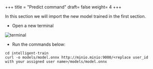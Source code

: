 +++
title = "Predict command"
draft= false
weight= 4
+++

In this section we will import the new model trained in the first section.


- Open a new terminal

![terminal](/images/dev-section/new-terminal-bash.png)

- Run the commands below: 

```
cd intelligent-train
curl -o models/model.onnx http://minio.minio:9000/<replace user_id with your assigned user name>/models/model.onnx
```